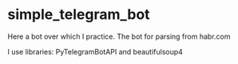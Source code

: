 # simple_telegram_bot
Here a bot over which I practice. The bot for parsing from habr.com

I use libraries:
PyTelegramBotAPI and beautifulsoup4
